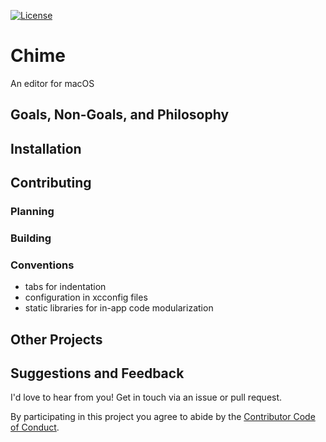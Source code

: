[![License][license badge]][license]

# Chime
An editor for macOS

## Goals, Non-Goals, and Philosophy

## Installation

## Contributing

### Planning

### Building

### Conventions

- tabs for indentation
- configuration in xcconfig files
- static libraries for in-app code modularization

## Other Projects

## Suggestions and Feedback

I'd love to hear from you! Get in touch via an issue or pull request.

By participating in this project you agree to abide by the [Contributor Code of Conduct](CODE_OF_CONDUCT.md).

[license]: https://opensource.org/licenses/BSD-3-Clause
[license badge]: https://img.shields.io/github/license/ChimeHQ/Chime
